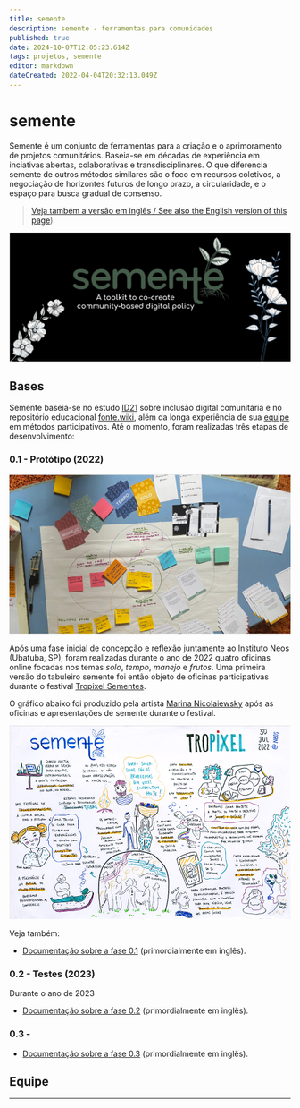 ```yaml
---
title: semente
description: semente - ferramentas para comunidades
published: true
date: 2024-10-07T12:05:23.614Z
tags: projetos, semente
editor: markdown
dateCreated: 2022-04-04T20:32:13.049Z
---
```


# semente

Semente é um conjunto de ferramentas para a criação e o aprimoramento de projetos comunitários. Baseia-se em décadas de experiência em inciativas abertas, colaborativas e transdisciplinares. O que diferencia semente de outros métodos similares são o foco em recursos coletivos, a negociação de horizontes futuros de longo prazo, a circularidade, e o espaço para busca gradual de consenso.

> [Veja também a versão em inglês / See also the English version of this page](/semente_en)).

![header.png](/header.png)

## Bases

Semente baseia-se no estudo [ID21](/pt-br/projetos/id21) sobre inclusão digital comunitária e no repositório educacional [fonte.wiki](/), além da longa experiência de sua [equipe](#equipe) em métodos participativos. Até o momento, foram realizadas três etapas de desenvolvimento:

### 0.1 - Protótipo (2022)

![deck.jpg](/deck.jpg)

Após uma fase inicial de concepção e reflexão juntamente ao Instituto Neos (Ubatuba, SP), foram realizadas durante o ano de 2022 quatro oficinas online focadas nos temas *solo*, *tempo*, *manejo* e *frutos*. Uma primeira versão do tabuleiro semente foi então objeto de oficinas participativas durante o festival [Tropixel Sementes](https://wiki.ubatuba.cc/doku.php?id=tropixel:sementes).

O gráfico abaixo foi produzido pela artista [Marina Nicolaiewsky](https://marinanica.wixsite.com/vida) após as oficinas e apresentações de semente durante o festival.

![visual.jpg](/visual.jpg)

Veja também:

- [Documentação sobre a fase 0.1](https://github.com/semente-de/documentation/tree/main/0.1-2022) (primordialmente em inglês).


### 0.2 - Testes (2023)

Durante o ano de 2023

- [Documentação sobre a fase 0.2](https://github.com/semente-de/documentation/tree/main/0.2-2023) (primordialmente em inglês).

### 0.3 - 

- [Documentação sobre a fase 0.3](https://github.com/semente-de/documentation/tree/main/0.3-2024) (primordialmente em inglês).

## Equipe



----
